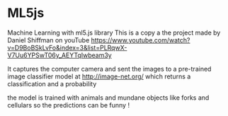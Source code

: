 # ML5js
Machine Learning with ml5.js library
This is a copy a the project made by Daniel Shiffman on youTube
https://www.youtube.com/watch?v=D9BoBSkLvFo&index=3&list=PLRqwX-V7Uu6YPSwT06y_AEYTqIwbeam3y

It captures the computer camera and sent the images to a pre-trained image classifier model at http://image-net.org/
which returns a classification and a probability

the model is trained with animals and mundane objects like forks and cellulars
so the predictions can be funny !

